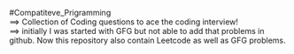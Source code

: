 #Compatiteve_Prigramming                                                                                                                    
==> Collection of Coding questions to ace the coding interview!                                                                              
==> initially I was started with GFG but not able to add that problems in github. Now this repository also contain Leetcode as well as GFG problems.
